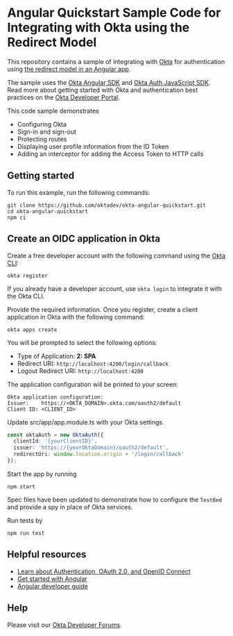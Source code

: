 # Angular Quickstart Sample Code for Integrating with Okta using the Redirect Model

This repository contains a sample of integrating with [Okta](https://www.okta.com/) for authentication using [the redirect model in an Angular app](https://developer.okta.com/docs/guides/sign-into-spa/angular/main/).

The sample uses the [Okta Angular SDK](https://github.com/okta/okta-angular) and [Okta Auth JavaScript SDK](https://github.com/okta/okta-auth-js). Read more about getting started with Okta and authentication best practices on the [Okta Developer Portal](https://developer.okta.com).

This code sample demonstrates
* Configuring Okta
* Sign-in and sign-out
* Protecting routes
* Displaying user profile information from the ID Token
* Adding an interceptor for adding the Access Token to HTTP calls

## Getting started

To run this example, run the following commands:

```shell
git clone https://github.com/oktadev/okta-angular-quickstart.git
cd okta-angular-quickstart
npm ci
```

## Create an OIDC application in Okta

Create a free developer account with the following command using the [Okta CLI](https://cli.okta.com/):

```shell
okta register
```

If you already have a developer account, use `okta login` to integrate it with the Okta CLI.

Provide the required information. Once you register, create a client application in Okta with the following command:

```shell
okta apps create
```

You will be prompted to select the following options:
* Type of Application: **2: SPA**
* Redirect URI: `http://localhost:4200/login/callback`
* Logout Redirect URI: `http://localhost:4200`

The application configuration will be printed to your screen:

```
Okta application configuration:
Issuer:    https://<OKTA_DOMAIN>.okta.com/oauth2/default
Client ID: <CLIENT_ID>
```

Update src/app/app.module.ts with your Okta settings.

```ts
const oktaAuth = new OktaAuth({
  clientId: '{yourClientID}',
  issuer: 'https://{yourOktaDomain}/oauth2/default',
  redirectUri: window.location.origin + '/login/callback'
});
```

Start the app by running

```shell
npm start
```

Spec files have been updated to demonstrate how to configure the `TestBed` and provide a spy in place of Okta services.

Run tests by

```shell
npm run test
```

## Helpful resources
* [Learn about Authentication, OAuth 2.0, and OpenID Connect](https://developer.okta.com/docs/concepts/)
* [Get started with Angular](https://angular.io/start)
* [Angular developer guide](https://angular.io/guide/developer-guide-overview)

## Help

Please visit our [Okta Developer Forums](https://devforum.okta.com/).

